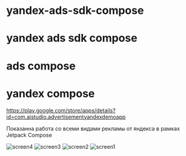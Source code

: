 # yandex-ads-sdk-compose
# yandex ads sdk compose
# ads compose
# yandex compose

https://play.google.com/store/apps/details?id=com.aistudio.advertisementyandexdemoapp

Показанна работа со всеми видами рекламы от яндекса 
в рамках Jetpack Compose

![screen4](https://user-images.githubusercontent.com/60013249/211187701-b1d270e1-23a1-466a-97ea-69e2d5f5bf40.png)
![screen3](https://user-images.githubusercontent.com/60013249/211187704-2f9c7a24-11ba-4bfe-826d-ce21416be727.png)
![screen2](https://user-images.githubusercontent.com/60013249/211187705-5957d8ec-34a0-4822-9ba8-33139896abf7.png)
![screen1](https://user-images.githubusercontent.com/60013249/211187707-6be893c2-15d2-4413-91f1-d16dd4d0d1e5.png)
